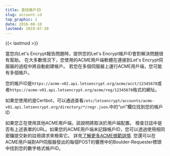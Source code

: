 ```yaml
---
title: 查找帳戶ID
slug: account-id
top_graphic: 1
date: 2016-08-10
lastmod: 2019-07-30
---
```


{{< lastmod >}}

當您向Let's Encrypt報告問題時，提供您的Let's Encrypt帳戶ID會對解決問題很有幫助。
在大多數情況下，您使用的ACME用戶端軟體在連接到Let's Encrypt伺服器的過程中將自動創建帳戶。 若您在多個伺服器上運行ACME用戶端，您可能有多個帳戶。

您的帳戶ID是`https://acme-v02.api.letsencrypt.org/acme/acct/12345678`或者`https://acme-v01.api.letsencrypt.org/acme/reg/12345678`格式的網址。

如果您使用的是Certbot，可以通過查看`/etc/letsencrypt/accounts/acme-v01.api.letsencrypt.org/directory/*/regr.json`.中的“uri”欄位找到您的帳戶ID

如果您正在使用其他ACME用戶端，該說明將取決於用戶端配置。
檢查日誌中是否有上述表單的URL。如果您的ACME用戶端未記錄帳戶ID，您可以透過使用相同密鑰提交新的註冊請求來檢索它。 詳見[了解更多ACME規範詳情](https://github.com/ietf-wg-acme/acme/blob/master/draft-ietf-acme-acme.md#registration).
您還可以在ACME用戶端對API伺服器發出的每個POST的響應中的Boulder-Requester標頭中找到您的數字格式帳戶ID。
